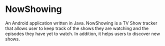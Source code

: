 # NowShowing
An Android application written in Java. 
NowShowing is a TV Show tracker that allows user to keep track of the shows they are watching and the episodes they have yet to watch. In addition, it helps users to discover new shows.

